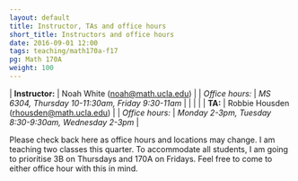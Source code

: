 ```yaml
---
layout: default
title: Instructor, TAs and office hours
short_title: Instructors and office hours
date: 2016-09-01 12:00
tags: teaching/math170a-f17
pg: Math 170A
weight: 100
---
```




| __Instructor:__ | Noah White (<a href="mailto:noah@math.ucla.edu">noah@math.ucla.edu</a>)                    |
| _Office hours:_ | _MS 6304, Thursday 10-11:30am, Friday 9:30-11am_                                      |
|                 |                                                                                            |
| __TA:__         | Robbie Housden (<a href="mailto:rhousden@math.ucla.edu">rhousden@math.ucla.edu</a>) |
| _Office hours:_ | _Monday 2-3pm, Tuesday 8:30-9:30am, Wednesday 2-3pm_                                      |


Please check back here as office hours and locations may change.  I am teaching two classes this quarter. To accommodate all students, I am going to prioritise 3B on Thursdays and 170A on Fridays. Feel free to come to either office hour with this in mind.
